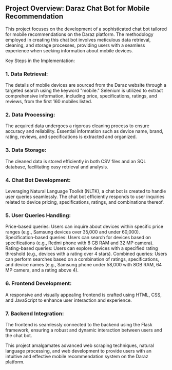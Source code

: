 ## Project Overview: Daraz Chat Bot for Mobile Recommendation

This project focuses on the development of a sophisticated chat bot tailored for mobile recommendations on the Daraz platform. The methodology employed in creating this chat bot involves meticulous data retrieval, cleaning, and storage processes, providing users with a seamless experience when seeking information about mobile devices.

Key Steps in the Implementation:

### 1. Data Retrieval:
The details of mobile devices are sourced from the Daraz website through a targeted search using the keyword "mobile." Selenium is utilized to extract comprehensive information, including price, specifications, ratings, and reviews, from the first 160 mobiles listed.

### 2. Data Processing: 
The acquired data undergoes a rigorous cleaning process to ensure accuracy and reliability. Essential information such as device name, brand, rating, reviews, and specifications is extracted and organized.

### 3. Data Storage:
   The cleaned data is stored efficiently in both CSV files and an SQL database, facilitating easy retrieval and analysis.

### 4. Chat Bot Development: 
Leveraging Natural Language Toolkit (NLTK), a chat bot is created to handle user queries seamlessly. The chat bot efficiently responds to user inquiries related to device pricing, specifications, ratings, and combinations thereof.

### 5. User Queries Handling:

Price-based queries: Users can inquire about devices within specific price ranges (e.g., Samsung devices over 35,000 and under 60,000).
Specification-based queries: Users can search for devices based on specifications (e.g., Redmi phone with 8 GB RAM and 32 MP camera).
Rating-based queries: Users can explore devices with a specified rating threshold (e.g., devices with a rating over 4 stars).
Combined queries: Users can perform searches based on a combination of ratings, specifications, and device names (e.g., Samsung phone under 58,000 with 8GB RAM, 64 MP camera, and a rating above 4).

### 6. Frontend Development: 
A responsive and visually appealing frontend is crafted using HTML, CSS, and JavaScript to enhance user interaction and experience.

### 7. Backend Integration: 
The frontend is seamlessly connected to the backend using the Flask framework, ensuring a robust and dynamic interaction between users and the chat bot.

This project amalgamates advanced web scraping techniques, natural language processing, and web development to provide users with an intuitive and effective mobile recommendation system on the Daraz platform.
